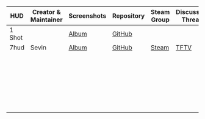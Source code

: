 HUD	|	Creator & Maintainer	|	Screenshots	|	Repository	|	Steam Group	|	Discussion Thread	|	Direct Download	|
---	|	--------------------	|	-----------	|	----------	|	-----------	|	-----------------	|	---------------	|
1 Shot	|		|	[Album](https://imgur.com/a/HieQg)	|	[GitHub](https://github.com/Hypnootize/1-Shot-Hud)	|		|		|	[Download](https://github.com/Hypnootize/1-Shot-Hud/archive/master.zip)	|
7hud	|	Sevin	|	[Album](https://imgur.com/a/yluqH)	|	[GitHub](https://github.com/Sevin7/7hud)	|	[Steam](https://steamcommunity.com/groups/7HUD)	|	[TFTV](https://www.teamfortress.tv/12745/7hud)	|	[Download](https://github.com/Sevin7/7hud/archive/master.zip)	|
	|		|		|		|		|		|		|
	|		|		|		|		|		|		|
	|		|		|		|		|		|		|
	|		|		|		|		|		|		|
	|		|		|		|		|		|		|
	|		|		|		|		|		|		|
	|		|		|		|		|		|		|
	|		|		|		|		|		|		|
	|		|		|		|		|		|		|
	|		|		|		|		|		|		|
	|		|		|		|		|		|		|
	|		|		|		|		|		|		|
	|		|		|		|		|		|		|
	|		|		|		|		|		|		|
	|		|		|		|		|		|		|
	|		|		|		|		|		|		|
	|		|		|		|		|		|		|
	|		|		|		|		|		|		|
	|		|		|		|		|		|		|
	|		|		|		|		|		|		|
	|		|		|		|		|		|		|
	|		|		|		|		|		|		|
	|		|		|		|		|		|		|
	|		|		|		|		|		|		|
	|		|		|		|		|		|		|
	|		|		|		|		|		|		|
